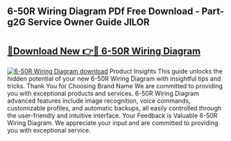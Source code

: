 ## 6-50R Wiring Diagram PDf Free Download - Part-g2G Service Owner Guide JlLOR

# <h2><a href="http://dfkp6lg.blite.top/?on=6-50R+Wiring+Diagram">🔗Download New 👉🔴 6-50R Wiring Diagram</a></h2>

[![6-50R Wiring Diagram download](https://i.imgur.com/lujVjoI.png)](http://dfkp6lg.blite.top/?on=6-50R+Wiring+Diagram)
Product Insights This guide unlocks the hidden potential of your new 6-50R Wiring Diagram with insightful tips and tricks. Thank You for Choosing Brand Name We are committed to providing you with exceptional products and services. 6-50R Wiring Diagram advanced features include image recognition, voice commands, customizable profiles, and automatic backups, all easily controlled through the user-friendly and intuitive interface. Your Feedback is Valuable 6-50R Wiring Diagram. We appreciate your input and are committed to providing you with exceptional service.
